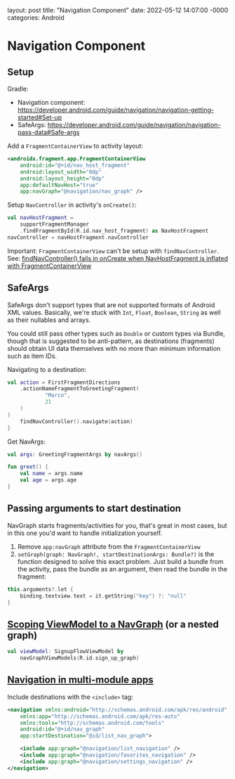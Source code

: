 layout: post
title: "Navigation Component"
date: 2022-05-12 14:07:00 -0000
categories: Android

# Navigation Component
## Setup
Gradle:
- Navigation component: https://developer.android.com/guide/navigation/navigation-getting-started#Set-up
- SafeArgs: https://developer.android.com/guide/navigation/navigation-pass-data#Safe-args

Add a `FragmentContainerView` to activity layout:
``` xml
<androidx.fragment.app.FragmentContainerView
	android:id="@+id/nav_host_fragment"
	android:layout_width="0dp"
	android:layout_height="0dp"
	app:defaultNavHost="true"
	app:navGraph="@navigation/nav_graph" />
```

Setup `NavController` in activity's `onCreate()`:
``` kotlin
val navHostFragment =
	supportFragmentManager
	.findFragmentById(R.id.nav_host_fragment) as NavHostFragment
navController = navHostFragment.navController
```

Important: `FragmentContainerView` can't be setup with  `findNavController`. See: [findNavController() fails in onCreate when NavHostFragment is inflated with FragmentContainerView](https://issuetracker.google.com/issues/142847973)

## SafeArgs
SafeArgs don't support types that are not supported formats of Android XML values. Basically, we're stuck with `Int`, `Float`, `Boolean`, `String` as well as their nullables and arrays.

You could still pass other types such as `Double` or custom types via Bundle, though that is suggested to be anti-pattern, as destinations (fragments) should obtain UI data themselves with no more than minimum information such as item IDs.

Navigating to a destination:
``` kotlin
val action = FirstFragmentDirections
	.actionNameFragmentToGreetingFragment(
			"Marco",
			21
	)
)
	findNavController().navigate(action)
}
```

Get NavArgs:
``` kotlin
val args: GreetingFragmentArgs by navArgs()

fun greet() {
	val name = args.name
	val age = args.age
}
```

## Passing arguments to start destination
NavGraph starts fragments/activities for you, that's great in most cases, but in this one you'd want to handle initialization yourself.

1. Remove `app:navGraph` attribute from the `FragmentContainerView`
2. `setGraph(graph: NavGraph!, startDestinationArgs: Bundle?)` is the function designed to solve this exact problem. Just build a bundle from the activity, pass the bundle as an argument, then read the bundle in the fragment:
``` kotlin
this.arguments?.let {
	binding.textview.text = it.getString("key") ?: "null"
}
```

## [Scoping ViewModel to a NavGraph](https://developer.android.com/guide/navigation/navigation-programmatic#share_ui-related_data_between_destinations_with_viewmodel) (or a nested graph)
``` kotlin
val viewModel: SignupFlowViewModel by
	navGraphViewModels(R.id.sign_up_graph)
```

## [Navigation in multi-module apps](https://developer.android.com/guide/navigation/navigation-multi-module)
Include destinations with the `<include>` tag:
``` xml
<navigation xmlns:android="http://schemas.android.com/apk/res/android"
	xmlns:app="http://schemas.android.com/apk/res-auto"
	xmlns:tools="http://schemas.android.com/tools"
	android:id="@+id/nav_graph"
	app:startDestination="@id/list_nav_graph">

	<include app:graph="@navigation/list_navigation" />
	<include app:graph="@navigation/favorites_navigation" />
	<include app:graph="@navigation/settings_navigation" />
</navigation>
```

